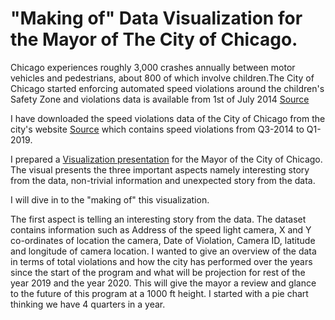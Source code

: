 # "Making of" Data Visualization for the Mayor of The City of Chicago.

Chicago experiences roughly 3,000 crashes annually between motor vehicles and pedestrians, about 800 of which involve children.The City of Chicago started enforcing automated speed violations around the children's Safety Zone and violations data is available from 1st of July 2014 [Source](https://www.chicago.gov/city/en/depts/cdot/supp_info/children_s_safetyzoneporgramautomaticspeedenforcement.html)

I have downloaded the speed violations data of the City of Chicago from the city's website [Source](https://data.cityofchicago.org/Transportation/Speed-Camera-Violations/hhkd-xvj4) which contains speed violations from Q3-2014 to Q1-2019.

I prepared a [Visualization presentation](https://public.tableau.com/profile/srinivasan.vasudevan#!/vizhome/InduvidualProject-ThreeAspects/ThreeAspects) for the Mayor of the City of Chicago. The visual presents the three important aspects namely interesting story from the data, non-trivial information and unexpected story from the data.

I will dive in to the "making of" this visualization.

The first aspect is telling an interesting story from the data. The dataset contains information such as Address of the speed light camera, X and Y co-ordinates of location the camera, Date of Violation, Camera ID, latitude and longitude of camera location. I wanted to give an overview of the data in terms of total violations and how the city has performed over the years since the start of the program and what will be projection for rest of the year 2019 and the year 2020. This will give the mayor a review and glance to the future of this program at a 1000 ft height. I started with a pie chart thinking we have 4 quarters in a year.


